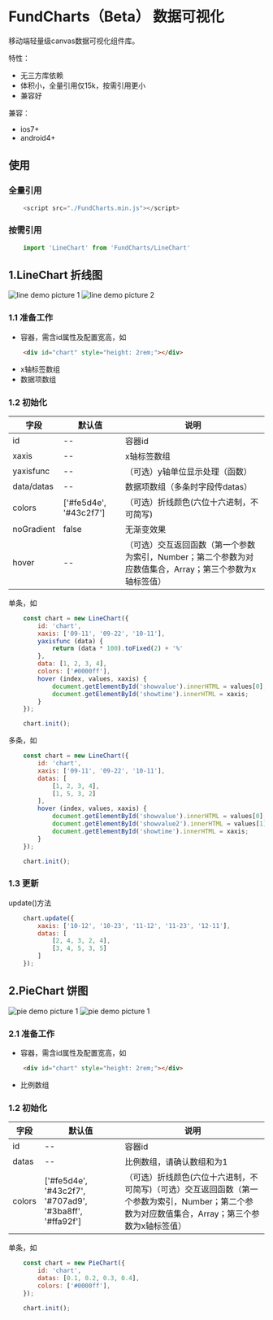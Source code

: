 # FundCharts（Beta） 数据可视化

移动端轻量级canvas数据可视化组件库。

特性：
- 无三方库依赖
- 体积小，全量引用仅15k，按需引用更小
- 兼容好

兼容：
- ios7+
- android4+

## 使用

### 全量引用
``` js
	<script src="./FundCharts.min.js"></script>
```

### 按需引用
``` js
	import 'LineChart' from 'FundCharts/LineChart'
```

## 1.LineChart 折线图

![line demo picture 1](http://blog.michealwayne.cn/images/github/FundCharts/line1.jpg)
![line demo picture 2](http://blog.michealwayne.cn/images/github/FundCharts/line2.jpg)


### 1.1 准备工作
- 容器，需含id属性及配置宽高，如
``` html
    <div id="chart" style="height: 2rem;"></div>
```
- x轴标签数组
- 数据项数组

### 1.2 初始化

字段 | 默认值 | 说明
---- | ----- | ----
id | -- | 容器id
xaxis | -- | x轴标签数组
yaxisfunc | -- | （可选）y轴单位显示处理（函数）
data/datas | -- | 数据项数组（多条时字段传datas） 
colors | ['#fe5d4e', '#43c2f7'] | （可选）折线颜色(六位十六进制，不可简写)
noGradient | false | 无渐变效果
hover | -- | （可选）交互返回函数（第一个参数为索引，Number；第二个参数为对应数值集合，Array；第三个参数为x轴标签值）

单条，如
``` js
    const chart = new LineChart({
        id: 'chart',
        xaxis: ['09-11', '09-22', '10-11'],
        yaxisfunc (data) {
            return (data * 100).toFixed(2) + '%'
        },
        data: [1, 2, 3, 4],
        colors: ['#0000ff'],
        hover (index, values, xaxis) {
            document.getElementById('showvalue').innerHTML = values[0];
            document.getElementById('showtime').innerHTML = xaxis;
        }
    });

    chart.init();
```

多条，如
``` js
    const chart = new LineChart({
        id: 'chart',
        xaxis: ['09-11', '09-22', '10-11'],
        datas: [
            [1, 2, 3, 4],
            [1, 5, 3, 2]
        ],
        hover (index, values, xaxis) {
            document.getElementById('showvalue').innerHTML = values[0];
            document.getElementById('showvalue2').innerHTML = values[1];
            document.getElementById('showtime').innerHTML = xaxis;
        }
    });

    chart.init();
```

### 1.3 更新
update()方法

``` js
    chart.update({
        xaxis: ['10-12', '10-23', '11-12', '11-23', '12-11'],
        datas: [
            [2, 4, 3, 2, 4],
            [3, 4, 5, 3, 5]
        ]
    });
```

## 2.PieChart 饼图
![pie demo picture 1](http://blog.michealwayne.cn/images/github/FundCharts/pie1.jpg)
![pie demo picture 1](http://blog.michealwayne.cn/images/github/FundCharts/pie2.jpg)

### 2.1 准备工作
- 容器，需含id属性及配置宽高，如
``` html
    <div id="chart" style="height: 2rem;"></div>
```
- 比例数组

### 1.2 初始化

字段 | 默认值 | 说明
---- | ----- | ----
id | -- | 容器id
datas | -- | 比例数组，请确认数组和为1
colors | ['#fe5d4e', '#43c2f7', '#707ad9', '#3ba8ff', '#ffa92f'] | （可选）折线颜色(六位十六进制，不可简写)（可选）交互返回函数（第一个参数为索引，Number；第二个参数为对应数值集合，Array；第三个参数为x轴标签值）

单条，如
``` js
    const chart = new PieChart({
        id: 'chart',
        datas: [0.1, 0.2, 0.3, 0.4],
        colors: ['#0000ff'],
    });

    chart.init();
```

